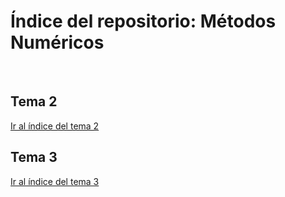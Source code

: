 <h1>Índice del repositorio: Métodos Numéricos</h1></br>

<h2>Tema 2</h2>
<a href="">Ir al índice del tema 2</a>

<h2>Tema 3</h2>
<a href="TEMA03/Indice_T03.md">Ir al índice del tema 3</a>
